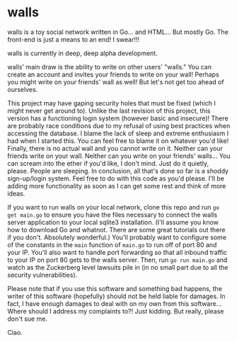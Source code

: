 # walls
walls is a toy social network written in Go... and HTML... But mostly Go. The front-end is just a means to an end! I swear!!!

walls is currently in deep, deep alpha development.

walls' main draw is the ability to write on other users' "walls." You can create an account and invites your friends to write on your wall! Perhaps you might write on your friends' wall as well! But let's not get too ahead of ourselves.

This project may have gaping security holes that must be fixed (which I might never get around to). Unlike the last revision of this project, this version has a functioning login system (however basic and insecure)!
There are probably race conditions due to my refusal of using best practices when accessing the database. I blame the lack of sleep and extreme enthusiasm I had when I started this. You can feel free to blame it on whatever you'd like!
Finally, there is no actual wall and you cannot write on it. Neither can your friends write on your wall. Neither can you write on your friends' walls... You can scream into the ether if you'd like, I don't mind. Just do it quietly, please. People are sleeping.
In conclusion, all that's done so far is a shoddy sign-up/login system. Feel free to do with this code as you'd please. I'll be adding more functionality as soon as I can get some rest and think of more ideas.

If you want to run walls on your local network, clone this repo and run `go get main.go` to ensure you have the files necessary to connect the walls server application to your local sqlite3 installation. (I'll assume you know how to download Go and whatnot. There are some great tutorials out there if you don't. Absolutely wonderful.) You'll probably want to configure some of the constants in the `main` function of `main.go` to run off of port 80 and your IP. You'll also want to handle port forwarding so that all inbound traffic to your IP on port 80 gets to the walls server. Then, run `go run main.go` and watch as the Zuckerberg level lawsuits pile in (in no small part due to all the security vulnerabilities).

Please note that if you use this software and something bad happens, the writer of this software (hopefully) should not be held liable for damages. In fact, I have enough damages to deal with on my own from this software... Where should I address my complaints to?! Just kidding. But really, please don't sue me.

Ciao.
